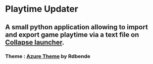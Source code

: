 # Playtime Updater

## A small python application allowing to import and export game playtime via a text file on [Collapse launcher](https://github.com/CollapseLauncher/Collapse).

### Theme : [Azure Theme](https://github.com/rdbende/Azure-ttk-theme) by Rdbende